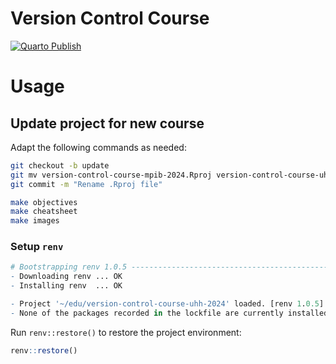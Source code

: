 # Version Control Course

[![Quarto Publish](https://github.com/lnnrtwttkhn/versioncontrol-course-uhh-2024/actions/workflows/publish.yml/badge.svg)](https://github.com/lnnrtwttkhn/versioncontrol-course-uhh-2024/actions/workflows/publish.yml)

# Usage

## Update project for new course

Adapt the following commands as needed:

```bash
git checkout -b update
git mv version-control-course-mpib-2024.Rproj version-control-course-uhh-2024.Rproj
git commit -m "Rename .Rproj file"
```

```bash
make objectives
make cheatsheet
make images
```

### Setup `renv`

```r
# Bootstrapping renv 1.0.5 ---------------------------------------------------
- Downloading renv ... OK
- Installing renv  ... OK

- Project '~/edu/version-control-course-uhh-2024' loaded. [renv 1.0.5]
- None of the packages recorded in the lockfile are currently installed.
```

Run `renv::restore()` to restore the project environment:

```r
renv::restore()
```